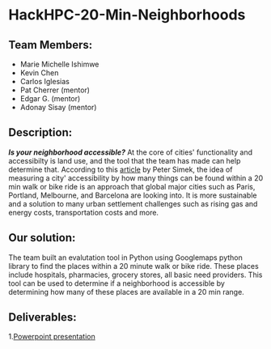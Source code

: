 # HackHPC-20-Min-Neighborhoods

## Team Members:
  - Marie Michelle Ishimwe
  - Kevin Chen
  - Carlos Iglesias
  - Pat Cherrer (mentor)
  - Edgar G. (mentor)
  - Adonay Sisay (mentor)
## Description:
  ***Is your neighborhood accessible?*** At the core of cities' functionality and accessibilty is land use, and the tool that the team has made can help determine that. According to this [article](https://www.dmagazine.com/frontburner/2020/02/20-minute-neighborhoods-could-solve-many-of-dallas-urban-problems/) by Peter Simek, the idea of measuring a city' accessibility by how many things can be found within a 20 min walk or bike ride is an approach that global major cities such as Paris, Portland, Melbourne, and Barcelona are looking into. It is more sustainable and a solution to many urban settlement challenges such as rising gas and energy costs, transportation costs and more. 
## Our solution:
  The team built an evalutation tool in Python using Googlemaps python library to find the places within a 20 minute walk or bike ride. These places include hospitals, pharmacies, grocery stores, all basic need providers. This tool can be used to determine if a neighborhood is accessible by determining how many of these places are available in a 20 min range. 
## Deliverables:
  1.[Powerpoint presentation](https://docs.google.com/presentation/d/1nHo0h6q3Nim2ejv6n5GTWnDmzTdTBHDueDAFRPLt7TY/edit?usp=sharing)

